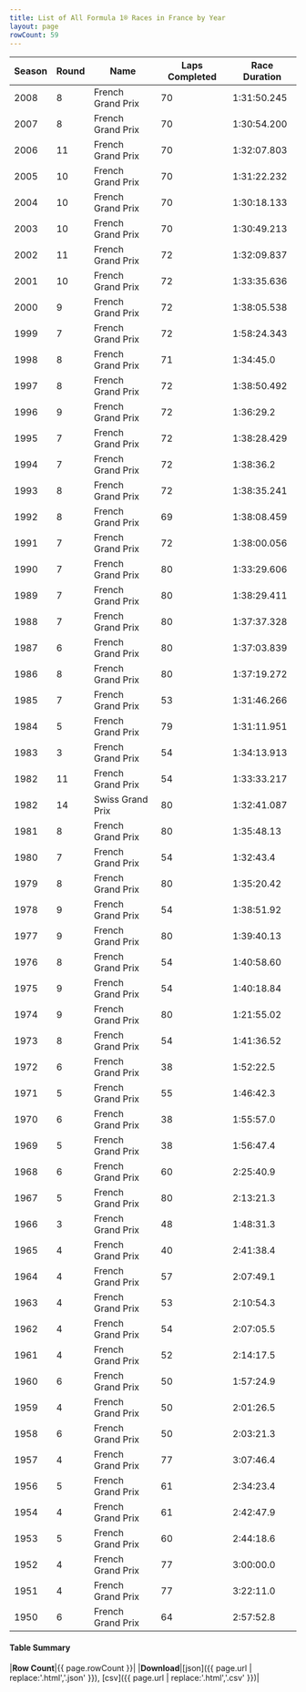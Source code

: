 ```yaml
---
title: List of All Formula 1® Races in France by Year
layout: page
rowCount: 59
---
```


| Season | Round | Name | Laps Completed | Race Duration |
|--|--|--|--|--|
| 2008 | 8 | French Grand Prix | 70 | 1:31:50.245 |
| 2007 | 8 | French Grand Prix | 70 | 1:30:54.200 |
| 2006 | 11 | French Grand Prix | 70 | 1:32:07.803 |
| 2005 | 10 | French Grand Prix | 70 | 1:31:22.232 |
| 2004 | 10 | French Grand Prix | 70 | 1:30:18.133 |
| 2003 | 10 | French Grand Prix | 70 | 1:30:49.213 |
| 2002 | 11 | French Grand Prix | 72 | 1:32:09.837 |
| 2001 | 10 | French Grand Prix | 72 | 1:33:35.636 |
| 2000 | 9 | French Grand Prix | 72 | 1:38:05.538 |
| 1999 | 7 | French Grand Prix | 72 | 1:58:24.343 |
| 1998 | 8 | French Grand Prix | 71 | 1:34:45.0 |
| 1997 | 8 | French Grand Prix | 72 | 1:38:50.492 |
| 1996 | 9 | French Grand Prix | 72 | 1:36:29.2 |
| 1995 | 7 | French Grand Prix | 72 | 1:38:28.429 |
| 1994 | 7 | French Grand Prix | 72 | 1:38:36.2 |
| 1993 | 8 | French Grand Prix | 72 | 1:38:35.241 |
| 1992 | 8 | French Grand Prix | 69 | 1:38:08.459 |
| 1991 | 7 | French Grand Prix | 72 | 1:38:00.056 |
| 1990 | 7 | French Grand Prix | 80 | 1:33:29.606 |
| 1989 | 7 | French Grand Prix | 80 | 1:38:29.411 |
| 1988 | 7 | French Grand Prix | 80 | 1:37:37.328 |
| 1987 | 6 | French Grand Prix | 80 | 1:37:03.839 |
| 1986 | 8 | French Grand Prix | 80 | 1:37:19.272 |
| 1985 | 7 | French Grand Prix | 53 | 1:31:46.266 |
| 1984 | 5 | French Grand Prix | 79 | 1:31:11.951 |
| 1983 | 3 | French Grand Prix | 54 | 1:34:13.913 |
| 1982 | 11 | French Grand Prix | 54 | 1:33:33.217 |
| 1982 | 14 | Swiss Grand Prix | 80 | 1:32:41.087 |
| 1981 | 8 | French Grand Prix | 80 | 1:35:48.13 |
| 1980 | 7 | French Grand Prix | 54 | 1:32:43.4 |
| 1979 | 8 | French Grand Prix | 80 | 1:35:20.42 |
| 1978 | 9 | French Grand Prix | 54 | 1:38:51.92 |
| 1977 | 9 | French Grand Prix | 80 | 1:39:40.13 |
| 1976 | 8 | French Grand Prix | 54 | 1:40:58.60 |
| 1975 | 9 | French Grand Prix | 54 | 1:40:18.84 |
| 1974 | 9 | French Grand Prix | 80 | 1:21:55.02 |
| 1973 | 8 | French Grand Prix | 54 | 1:41:36.52 |
| 1972 | 6 | French Grand Prix | 38 | 1:52:22.5 |
| 1971 | 5 | French Grand Prix | 55 | 1:46:42.3 |
| 1970 | 6 | French Grand Prix | 38 | 1:55:57.0 |
| 1969 | 5 | French Grand Prix | 38 | 1:56:47.4 |
| 1968 | 6 | French Grand Prix | 60 | 2:25:40.9 |
| 1967 | 5 | French Grand Prix | 80 | 2:13:21.3 |
| 1966 | 3 | French Grand Prix | 48 | 1:48:31.3 |
| 1965 | 4 | French Grand Prix | 40 | 2:41:38.4 |
| 1964 | 4 | French Grand Prix | 57 | 2:07:49.1 |
| 1963 | 4 | French Grand Prix | 53 | 2:10:54.3 |
| 1962 | 4 | French Grand Prix | 54 | 2:07:05.5 |
| 1961 | 4 | French Grand Prix | 52 | 2:14:17.5 |
| 1960 | 6 | French Grand Prix | 50 | 1:57:24.9 |
| 1959 | 4 | French Grand Prix | 50 | 2:01:26.5 |
| 1958 | 6 | French Grand Prix | 50 | 2:03:21.3 |
| 1957 | 4 | French Grand Prix | 77 | 3:07:46.4 |
| 1956 | 5 | French Grand Prix | 61 | 2:34:23.4 |
| 1954 | 4 | French Grand Prix | 61 | 2:42:47.9 |
| 1953 | 5 | French Grand Prix | 60 | 2:44:18.6 |
| 1952 | 4 | French Grand Prix | 77 | 3:00:00.0 |
| 1951 | 4 | French Grand Prix | 77 | 3:22:11.0 |
| 1950 | 6 | French Grand Prix | 64 | 2:57:52.8 |

#### Table Summary

|**Row Count**|{{ page.rowCount }}|
|**Download**|[json]({{ page.url | replace:'.html','.json' }}), [csv]({{ page.url | replace:'.html','.csv' }})|

